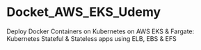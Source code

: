 # Docket_AWS_EKS_Udemy
Deploy Docker Containers on Kubernetes on AWS EKS &amp; Fargate: Kubernetes Stateful &amp; Stateless apps using ELB, EBS &amp; EFS
